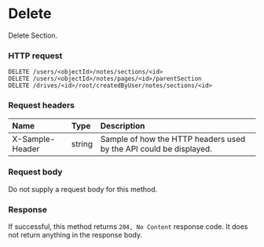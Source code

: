 # Delete

Delete Section.
### HTTP request
```http
DELETE /users/<objectId>/notes/sections/<id>
DELETE /users/<objectId>/notes/pages/<id>/parentSection
DELETE /drives/<id>/root/createdByUser/notes/sections/<id>

```
### Request headers
| Name       | Type | Description|
|:---------------|:--------|:----------|
| X-Sample-Header  | string  | Sample of how the HTTP headers used by the API could be displayed.|

### Request body
Do not supply a request body for this method.


### Response
If successful, this method returns `204, No Content` response code. It does not return anything in the response body.

<!-- uuid: 485749bc-9095-4d0c-8795-1e417207607f\n2015-10-09 15:14:09 UTC -->